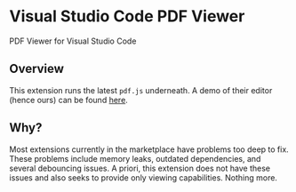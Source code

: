# Visual Studio Code PDF Viewer

PDF Viewer for Visual Studio Code

## Overview

This extension runs the latest `pdf.js` underneath. A demo of their editor (hence ours) can be found [here](https://mozilla.github.io/pdf.js/web/viewer.html).

## Why?

Most extensions currently in the marketplace have problems too deep to fix. These problems include memory leaks, outdated dependencies, and several debouncing issues. A priori, this extension does not have these issues and also seeks to provide only viewing capabilities. Nothing more.
